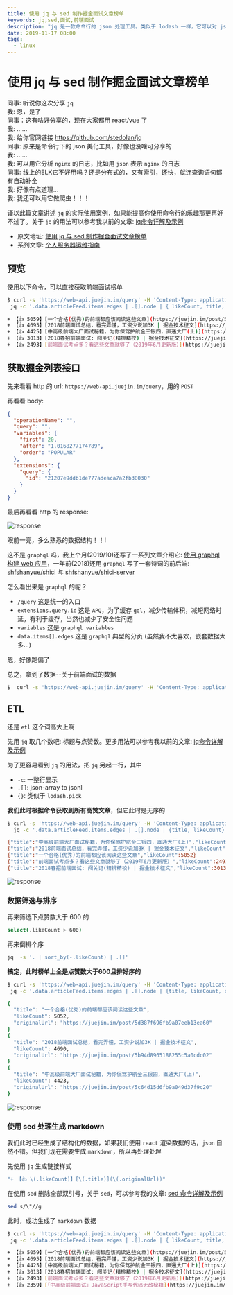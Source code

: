 ```yaml
---
title: 使用 jq 与 sed 制作掘金面试文章榜单
keywords: jq,sed,面试,前端面试
description: "jq 是一款命令行的 json 处理工具。类似于 lodash 一样，它可以对 json 做各种各样的处理，如 pick，get，filter，sort，map"
date: 2019-11-17 08:00
tags:
  - linux
---
```


# 使用 jq 与 sed 制作掘金面试文章榜单

同事: 听说你这次分享 `jq`\
我: 恩，是了\
同事：这有啥好分享的，现在大家都用 react/vue 了\
我: ......\
我: 给你官网链接 <https://github.com/stedolan/jq>\
同事: 原来是命令行下的 json 美化工具，好像也没啥可分享的\
我: ......\
我: 可以用它分析 `nginx` 的日志，比如用 `json` 表示 `nginx` 的日志\
同事: 线上的ELK它不好用吗？还是分布式的，又有索引，还快，就连查询语句都有自动补全\
我: 好像有点道理...\
我: 我还可以用它做爬虫！！！

谨以此篇文章讲述 `jq` 的实际使用案例，如果能提高你使用命令行的乐趣那更再好不过了。关于 `jq` 的用法可以参考我以前的文章: [jq命令详解及示例](https://github.com/shfshanyue/op-note/blob/master/jq.md)

<!--more-->

+ 原文地址: [使用 jq 与 sed 制作掘金面试文章榜单](https://github.com/shfshanyue/op-note/blob/master/jq-sed-case.md)
+ 系列文章: [个人服务器运维指南](https://github.com/shfshanyue/op-note)

## 预览

使用以下命令，可以直接获取前端面试榜单

``` bash
$ curl -s 'https://web-api.juejin.im/query' -H 'Content-Type: application/json' -H 'X-Agent: Juejin/Web' --data-binary '{"operationName":"","query":"","variables":{"tags":["55979fe6e4b08a686ce562fe"],"category":"5562b415e4b00c57d9b94ac8","first":100,"after":"","order":"HOTTEST"},"extensions":{"query":{"id":"653b587c5c7c8a00ddf67fc66f989d42"}}}' --compressed | \
 jq -c '.data.articleFeed.items.edges | .[].node | { likeCount, title, originalUrl } | select(.likeCount > 600) ' | jq -cs '. | sort_by(-.likeCount) | .[] | "+ 【👍 \(.likeCount)】[\(.title)](\(.originalUrl))"' | sed s/\"//g

+ 【👍 5059】[一个合格(优秀)的前端都应该阅读这些文章](https://juejin.im/post/5d387f696fb9a07eeb13ea60)
+ 【👍 4695】[2018前端面试总结，看完弄懂，工资少说加3K | 掘金技术征文](https://juejin.im/post/5b94d8965188255c5a0cdc02)
+ 【👍 4425】[中高级前端大厂面试秘籍，为你保驾护航金三银四，直通大厂(上)](https://juejin.im/post/5c64d15d6fb9a049d37f9c20)
+ 【👍 3013】[2018春招前端面试: 闯关记(精排精校) | 掘金技术征文](https://juejin.im/post/5a998991f265da237f1dbdf9)
+ 【👍 2493】[前端面试考点多？看这些文章就够了（2019年6月更新版）](https://juejin.im/post/5aae076d6fb9a028cc6100a9)
```

## 获取掘金列表接口

先来看看 http 的 url: `https://web-api.juejin.im/query`，用的 `POST`

再看看 body:

``` json
{
  "operationName": "",
  "query": "",
  "variables": {
    "first": 20,
    "after": "1.0168277174789",
    "order": "POPULAR"
  },
  "extensions": {
    "query": {
      "id": "21207e9ddb1de777adeaca7a2fb38030"
    }
  }
}
```

最后再看看 http 的 response: 

![response](https://raw.githubusercontent.com/shfshanyue/blog/master/assets/response.jpg)

眼前一亮，多么熟悉的数据结构！！!

这不是 `graphql` 吗，我上个月(2019/10)还写了一系列文章介绍它: [使用 graphql 构建 web 应用](https://github.com/shfshanyue/graphql-guide)，一年前(2018)还用 `graphql` 写了一套诗词的前后端: [shfshanyue/shici](https://github.com/shfshanyue/shici) 与 [shfshanyue/shici-server](https://github.com/shfshanyue/apollo-server-starter)

怎么看出来是 `graphql` 的呢？

+ `/query` 这是统一的入口
+ `extensions.query.id` 这是 `APQ`，为了缓存 `gql`，减少传输体积，减短网络时延，有利于缓存，当然也减少了安全性问题
+ `variables` 这是 `graphql variables`
+ `data.items[].edges` 这是 `graphql` 典型的分页 (虽然我不太喜欢，嵌套数据太多...)

恩，好像跑偏了

总之，拿到了数据--关于前端面试的数据

``` bash
$  curl -s 'https://web-api.juejin.im/query' -H 'Content-Type: application/json' -H 'X-Agent: Juejin/Web' --data-binary '{"operationName":"","query":"","variables":{"tags":["55979fe6e4b08a686ce562fe"],"category":"5562b415e4b00c57d9b94ac8","first":100,"after":"","order":"HOTTEST"},"extensions":{"query":{"id":"653b587c5c7c8a00ddf67fc66f989d42"}}}' --compressed
```

## ETL

还是 `etl` 这个词高大上啊

先用 `jq` 取几个数吧: 标题与点赞数。更多用法可以参考我以前的文章: [jq命令详解及示例](https://github.com/shfshanyue/op-note/blob/master/jq.md)

为了更容易看到 `jq` 的用法，把 `jq` 另起一行，其中

+ `-c`: 一整行显示
+ `.[]`: json-array to jsonl
+ `{}`: 类似于 `lodash.pick`

**我们此时根据命令获取到所有高赞文章**，但它此时是无序的

``` bash
$ curl -s 'https://web-api.juejin.im/query' -H 'Content-Type: application/json' -H 'X-Agent: Juejin/Web' --data-binary '{"operationName":"","query":"","variables":{"tags":["55979fe6e4b08a686ce562fe"],"category":"5562b415e4b00c57d9b94ac8","first":100,"after":"","order":"HOTTEST"},"extensions":{"query":{"id":"653b587c5c7c8a00ddf67fc66f989d42"}}}' --compressed | \
  jq -c '.data.articleFeed.items.edges | .[].node | {title, likeCount}'

{"title":"中高级前端大厂面试秘籍，为你保驾护航金三银四，直通大厂(上)","likeCount":4423}
{"title":"2018前端面试总结，看完弄懂，工资少说加3K | 掘金技术征文","likeCount":4690}
{"title":"一个合格(优秀)的前端都应该阅读这些文章","likeCount":5052}
{"title":"前端面试考点多？看这些文章就够了（2019年6月更新版）","likeCount":2492}
{"title":"2018春招前端面试: 闯关记(精排精校) | 掘金技术征文","likeCount":3013}
```

![response](https://raw.githubusercontent.com/shfshanyue/blog/master/assets/jq-juejin.jpg)

### 数据筛选与排序

再来筛选下点赞数大于 600 的

``` bash
select(.likeCount > 600)
```

再来倒排个序

``` bash
jq  -s '. | sort_by(-.likeCount) | .[]'
```

**搞定，此时榜单上全是点赞数大于600且排好序的**

``` bash
$ curl -s 'https://web-api.juejin.im/query' -H 'Content-Type: application/json' -H 'X-Agent: Juejin/Web' --data-binary '{"operationName":"","query":"","variables":{"tags":["55979fe6e4b08a686ce562fe"],"category":"5562b415e4b00c57d9b94ac8","first":100,"after":"","order":"HOTTEST"},"extensions":{"query":{"id":"653b587c5c7c8a00ddf67fc66f989d42"}}}' --compressed | \
 jq -c '.data.articleFeed.items.edges | .[].node | {title, likeCount, originalUrl } | select(.likeCount > 600) ' | jq -s '. | sort_by(-.likeCount) | .[]'

{
  "title": "一个合格(优秀)的前端都应该阅读这些文章",
  "likeCount": 5052,
  "originalUrl": "https://juejin.im/post/5d387f696fb9a07eeb13ea60"
}
{
  "title": "2018前端面试总结，看完弄懂，工资少说加3K | 掘金技术征文",
  "likeCount": 4690,
  "originalUrl": "https://juejin.im/post/5b94d8965188255c5a0cdc02"
}
{
  "title": "中高级前端大厂面试秘籍，为你保驾护航金三银四，直通大厂(上)",
  "likeCount": 4423,
  "originalUrl": "https://juejin.im/post/5c64d15d6fb9a049d37f9c20"
}
```

![response](https://raw.githubusercontent.com/shfshanyue/blog/master/assets/jq-juejin-sort.jpg)

### 使用 sed 处理生成 markdown

我们此时已经生成了结构化的数据，如果我们使用 `react` 渲染数据的话，`json` 自然不错。但我们现在需要生成 `markdown`，所以再处理处理

先使用 `jq` 生成链接样式

``` bash
"+ 【👍 \(.likeCount)】[\(.title)](\(.originalUrl))"
```

在使用 `sed` 删除全部双引号，关于 `sed`，可以参考我的文章: [sed 命令详解及示例](https://github.com/shfshanyue/op-note/blob/master/linux-sed.md)

``` bash
sed s/\"//g
```

此时，成功生成了 `markdown` 数据

``` bash
$ curl -s 'https://web-api.juejin.im/query' -H 'Content-Type: application/json' -H 'X-Agent: Juejin/Web' --data-binary '{"operationName":"","query":"","variables":{"tags":["55979fe6e4b08a686ce562fe"],"category":"5562b415e4b00c57d9b94ac8","first":100,"after":"","order":"HOTTEST"},"extensions":{"query":{"id":"653b587c5c7c8a00ddf67fc66f989d42"}}}' --compressed | \
 jq -c '.data.articleFeed.items.edges | .[].node | { likeCount, title, originalUrl } | select(.likeCount > 600) ' | jq -cs '. | sort_by(-.likeCount) | .[] | "+ 【👍 \(.likeCount)】[\(.title)](\(.originalUrl))"' | sed s/\"//g

+ 【👍 5059】[一个合格(优秀)的前端都应该阅读这些文章](https://juejin.im/post/5d387f696fb9a07eeb13ea60)
+ 【👍 4695】[2018前端面试总结，看完弄懂，工资少说加3K | 掘金技术征文](https://juejin.im/post/5b94d8965188255c5a0cdc02)
+ 【👍 4425】[中高级前端大厂面试秘籍，为你保驾护航金三银四，直通大厂(上)](https://juejin.im/post/5c64d15d6fb9a049d37f9c20)
+ 【👍 3013】[2018春招前端面试: 闯关记(精排精校) | 掘金技术征文](https://juejin.im/post/5a998991f265da237f1dbdf9)
+ 【👍 2493】[前端面试考点多？看这些文章就够了（2019年6月更新版）](https://juejin.im/post/5aae076d6fb9a028cc6100a9)
+ 【👍 2359】[「中高级前端面试」JavaScript手写代码无敌秘籍](https://juejin.im/post/5c9c3989e51d454e3a3902b6)
```


